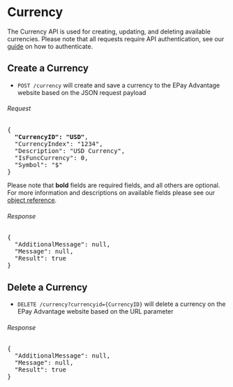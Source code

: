 Currency
============

The Currency API is used for creating, updating, and deleting available currencies. Please note that all requests require API authentication, see our [guide](Token.md) on how to authenticate.

Create a Currency
--------------------

* `POST /currency` will create and save a currency to the EPay Advantage website based on the JSON request payload

###### Request
<pre>
{
  <b>"CurrencyID": "USD"</b>,
  "CurrencyIndex": "1234",
  "Description": "USD Currency",
  "IsFuncCurrency": 0,
  "Symbol": "$"
}
</pre>

Please note that **bold** fields are required fields, and all others are optional. For more information and descriptions on available fields please see our [object reference](../Objects/Currency.md).

###### Response
<pre>
{
  "AdditionalMessage": null,
  "Message": null,
  "Result": true
}
</pre>

Delete a Currency
--------------------

* `DELETE /currency?currencyid={CurrencyID}` will delete a currency on the EPay Advantage website based on the URL parameter

###### Response
<pre>
{
  "AdditionalMessage": null,
  "Message": null,
  "Result": true
}
</pre>

